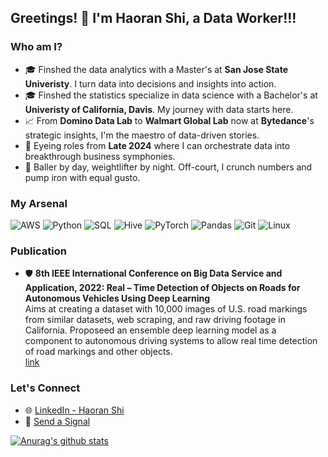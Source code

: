 ## Greetings! 👾 I'm Haoran Shi, a Data Worker!!! 

### Who am I?
* 🎓 Finshed the data analytics with a Master's at **San Jose State Univeristy**. I turn data into decisions and insights into action.
* 🎓 Finshed the statistics specialize in data science with a Bachelor's at **Univeristy of California, Davis**. My journey with data starts here.
* 📈 From **Domino Data Lab** to **Walmart Global Lab** now at **Bytedance**'s strategic insights, I'm the maestro of data-driven stories.
* 🚀 Eyeing roles from **Late 2024** where I can orchestrate data into breakthrough business symphonies.
* 🏀 Baller by day, weightlifter by night. Off-court, I crunch numbers and pump iron with equal gusto.

### My Arsenal
![AWS](https://img.shields.io/badge/AWS-232F3E?style=for-the-badge&logo=amazonaws&logoColor=white)
![Python](https://img.shields.io/badge/Python-3776AB?style=for-the-badge&logo=python&logoColor=white)
![SQL](https://img.shields.io/badge/SQL-4479A1?style=for-the-badge&logo=mysql&logoColor=white)
![Hive](https://img.shields.io/badge/Hive-FDEE21?style=for-the-badge&logo=apachehive&logoColor=black)
![PyTorch](https://img.shields.io/badge/PyTorch-%23EE4C2C.svg?&style=for-the-badge&logo=pytorch&logoColor=white)
![Pandas](https://img.shields.io/badge/Pandas-%23150458.svg?style=for-the-badge&logo=pandas&logoColor=white)
![Git](https://img.shields.io/badge/Git-F05032?style=for-the-badge&logo=git&logoColor=white)
![Linux](https://img.shields.io/badge/Linux-FCC624?style=for-the-badge&logo=linux&logoColor=black)


### Publication 
* 🛡️ **8th IEEE International Conference on
Big Data Service and Application, 2022: Real – Time Detection of Objects on Roads for Autonomous Vehicles Using Deep Learning** <br>
  Aims at creating a dataset with 10,000 images of U.S. road markings from similar datasets, web scraping, and raw driving footage in California. Proposeed an ensemble deep learning model as a component to autonomous driving systems to allow real time detection of road markings and other objects. <br>
[link](https://ieeexplore.ieee.org/document/9898160) 


### Let's Connect
* 🌐 [LinkedIn - Haoran Shi](https://www.linkedin.com/in/haoran-shi-55561113a/)
* 📧 [Send a Signal](has184669@gmail.com)


[![Anurag's github stats](https://github-readme-stats.vercel.app/api?username=xggman)](https://github.com/anuraghazra/github-readme-stats)
